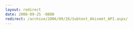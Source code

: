 ```yaml
---
layout: redirect
date: 2006-09-25 -0800
redirect: /archive/2006/09/26/Subtext_Akismet_API.aspx/
---
```

